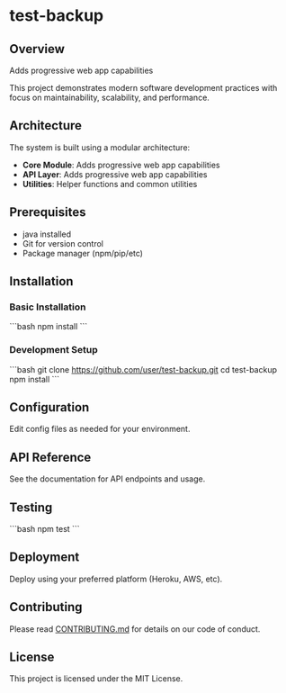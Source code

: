 # test-backup

## Overview

Adds progressive web app capabilities

This project demonstrates modern software development practices with focus on maintainability, scalability, and performance.

## Architecture

The system is built using a modular architecture:

- **Core Module**: Adds progressive web app capabilities
- **API Layer**: Adds progressive web app capabilities
- **Utilities**: Helper functions and common utilities

## Prerequisites

- java installed
- Git for version control
- Package manager (npm/pip/etc)

## Installation

### Basic Installation

\`\`\`bash
npm install
\`\`\`

### Development Setup

\`\`\`bash
git clone https://github.com/user/test-backup.git
cd test-backup
npm install
\`\`\`

## Configuration

Edit config files as needed for your environment.

## API Reference

See the documentation for API endpoints and usage.

## Testing

\`\`\`bash
npm test
\`\`\`

## Deployment

Deploy using your preferred platform (Heroku, AWS, etc).

## Contributing

Please read [CONTRIBUTING.md](CONTRIBUTING.md) for details on our code of conduct.

## License

This project is licensed under the MIT License.
